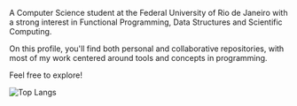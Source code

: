 A Computer Science student at the Federal University of Rio de
Janeiro with a strong interest in Functional Programming, Data
Structures and Scientific Computing.

<!---
Currently, I'm working on a scientific research project based on the
book Structure and Interpretation of Computer Programs. Through this,
I've deepened my understanding of core programming concepts and
paradigms.
--->

On this profile, you'll find both personal and collaborative
repositories, with most of my work centered around tools and concepts
in programming.

Feel free to explore! 

![Top Langs](https://github-readme-stats.vercel.app/api/top-langs/?username=joaovictorlopezpereira&theme=dark&langs_count=10&layout=compact)

